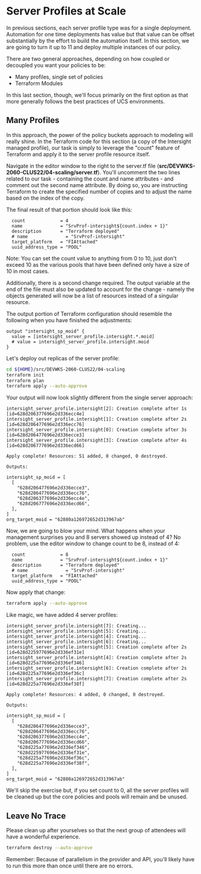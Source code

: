 # Server Profiles at Scale

In previous sections, each server profile type was for a single deployment. Automation for one time deployments has value but that value can be offset substantially by the effort to build the automation itself. In this section, we are going to turn it up to 11 and deploy multiple instances of our policy.

There are two general approaches, depending on how coupled or decoupled you want your policies to be:

- Many profiles, single set of policies
- Terraform Modules

In this last section, though, we'll focus primarily on the first option as that more generally follows the best practices of UCS environments.

## Many Profiles

In this approach, the power of the policy buckets approach to modeling will really shine. In the Terraform code for this section (a copy of the Intersight managed profile), our task is simply to leverage the "count" feature of Terraform and apply it to the server profile resource itself.

Navigate in the editor window to the right to the server.tf file (**src/DEVWKS-2060-CLUS22/04-scaling/server.tf**). You'll uncomment the two lines related to our task - containing the count and name attributes - and comment out the second name attribute. By doing so, you are instructing Terraform to create the specified number of copies and to adjust the name based on the index of the copy.

The final result of that portion should look like this:

```hcl
  count             = 4
  name              = "SrvProf-intersight${count.index + 1}"
  description       = "Terraform deployed"
  # name              = "SrvProf-intersight"
  target_platform   = "FIAttached"
  uuid_address_type = "POOL"
```

Note: You can set the count value to anything from 0 to 10, just don't exceed 10 as the various pools that have been defined only have a size of 10 in most cases.

Additionally, there is a second change required. The output variable at the end of the file must also be updated to account for the change - namely the objects generated will now be a list of resources instead of a singular resource.

The output portion of Terraform configuration should resemble the following when you have finished the adjustments:

```hcl
output "intersight_sp_moid" {
  value = [intersight_server_profile.intersight.*.moid]
  # value = intersight_server_profile.intersight.moid
}
```

Let's deploy out replicas of the server profile:

```bash
cd ${HOME}/src/DEVWKS-2060-CLUS22/04-scaling
terraform init
terraform plan
terraform apply --auto-approve
```

Your output will now look slightly different from the single server approach:

```
intersight_server_profile.intersight[2]: Creation complete after 1s [id=628d206377696e2d336ecc4e]
intersight_server_profile.intersight[1]: Creation complete after 2s [id=628d206477696e2d336ecc76]
intersight_server_profile.intersight[0]: Creation complete after 3s [id=628d206477696e2d336ecce3]
intersight_server_profile.intersight[3]: Creation complete after 4s [id=628d206777696e2d336ecd66]

Apply complete! Resources: 51 added, 0 changed, 0 destroyed.

Outputs:

intersight_sp_moid = [
  [
    "628d206477696e2d336ecce3",
    "628d206477696e2d336ecc76",
    "628d206377696e2d336ecc4e",
    "628d206777696e2d336ecd66",
  ],
]
org_target_moid = "62880a126972652d313967ab"
```

Now, we are going to blow your mind. What happens when your management surprises you and 8 servers showed up instead of 4? No problem, use the editor window to change count to be 8, instead of 4:

```hcl
  count             = 8
  name              = "SrvProf-intersight${count.index + 1}"
  description       = "Terraform deployed"
  # name              = "SrvProf-intersight"
  target_platform   = "FIAttached"
  uuid_address_type = "POOL"
```

Now apply that change:

```bash
terraform apply --auto-approve
```

Like magic, we have added 4 server profiles:

```
intersight_server_profile.intersight[7]: Creating...
intersight_server_profile.intersight[5]: Creating...
intersight_server_profile.intersight[4]: Creating...
intersight_server_profile.intersight[6]: Creating...
intersight_server_profile.intersight[5]: Creation complete after 2s [id=628d225977696e2d336ef31e]
intersight_server_profile.intersight[4]: Creation complete after 2s [id=628d225a77696e2d336ef346]
intersight_server_profile.intersight[6]: Creation complete after 2s [id=628d225a77696e2d336ef36c]
intersight_server_profile.intersight[7]: Creation complete after 2s [id=628d225a77696e2d336ef38f]

Apply complete! Resources: 4 added, 0 changed, 0 destroyed.

Outputs:

intersight_sp_moid = [
  [
    "628d206477696e2d336ecce3",
    "628d206477696e2d336ecc76",
    "628d206377696e2d336ecc4e",
    "628d206777696e2d336ecd66",
    "628d225a77696e2d336ef346",
    "628d225977696e2d336ef31e",
    "628d225a77696e2d336ef36c",
    "628d225a77696e2d336ef38f",
  ],
]
org_target_moid = "62880a126972652d313967ab"
```

We'll skip the exercise but, if you set count to 0, all the server profiles will be cleaned up but the core policies and pools will remain and be unused.

## Leave No Trace

Please clean up after yourselves so that the next group of attendees will have a wonderful experience.

```bash
terraform destroy --auto-approve
```

Remember: Because of parallelism in the provider and API, you'll likely have to run this more than once until there are no errors.
